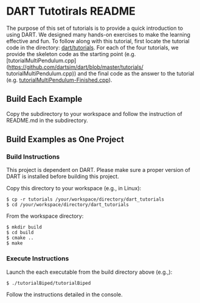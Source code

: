 # DART Tutotirals README

The purpose of this set of tutorials is to provide a quick introduction to
using DART. We designed many hands-on exercises to make the learning
effective and fun. To follow along with this tutorial, first locate
the tutorial code in the directory: 
[dart/tutorials](https://github.com/dartsim/dart/blob/master/tutorials). 
For each of the four tutorials, we provide the skeleton code as the starting 
point (e.g. [tutorialMultiPendulum.cpp]
(https://github.com/dartsim/dart/blob/master/tutorials/
tutorialMultiPendulum.cpp)) and the final code as the answer to the tutorial
(e.g. [tutorialMultiPendulum-Finished.cpp](https://github.com/dartsim/dart/blob/master/tutorials/tutorialMultiPendulum-Finished.cpp)).

## Build Each Example

Copy the subdirectory to your workspace and follow the instruction of README.md 
in the subdirectory.

## Build Examples as One Project

### Build Instructions

This project is dependent on DART. Please make sure a proper version of DART is 
installed before building this project.

Copy this directory to your workspace (e.g., in Linux):

    $ cp -r tutorials /your/workspace/directory/dart_tutorials
    $ cd /your/workspace/directory/dart_tutorials

From the workspace directory:

    $ mkdir build
    $ cd build
    $ cmake ..
    $ make

### Execute Instructions

Launch the each executable from the build directory above (e.g.,):

    $ ./tutorialBiped/tutorialBiped

Follow the instructions detailed in the console.

